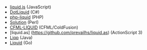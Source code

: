 * [liquid.js](https://github.com/darthapo/liquid.js) (JavaScript)
* [DotLiquid](http://dotliquidmarkup.org/) (C#)
* [php-liquid](https://github.com/harrydeluxe/php-liquid) (PHP)
* [Solution](http://search.cpan.org/~sanko/Solution/lib/Solution.pm) (Perl)
* [CFML-LIQUID](https://github.com/rip747/cfml-liquid) (CFML/ColdFusion)
* [liquid.as] (https://github.com/prevailhs/liquid.as) (ActionScript 3)
* [Liqp](https://github.com/bkiers/Liqp) (Java)
* [Liquid](https://github.com/karlseguin/liquid) (Go)